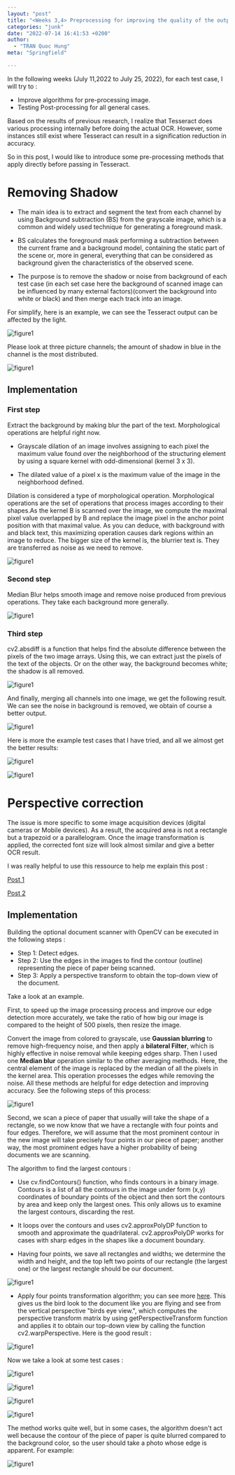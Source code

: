 ```yaml
---
layout: "post"
title: "<Weeks 3,4> Preprocessing for improving the quality of the output"
categories: "junk"
date: "2022-07-14 16:41:53 +0200"
author:
  - "TRAN Quoc Hung"
meta: "Springfield"

---
```


In the following weeks (July 11,2022 to July 25, 2022), for each test case, I will try to :

- Improve algorithms for pre-processing image.
- Testing Post-processing for all general cases.  

Based on the results of previous research, I realize that Tesseract does various processing internally before doing the actual OCR. However, some instances still exist where Tesseract can result in a signification reduction in accuracy. 

So in this post, I would like to introduce some pre-processing methods that apply directly before passing in Tesseract.

# **Removing Shadow** 

- The main idea is to extract and segment the text from each channel by using Background subtraction (BS) from the grayscale image, which is a common and widely used technique for generating a foreground mask. 

- BS calculates the foreground mask performing a subtraction between the current frame and a background model, containing the static part of the scene or, more in general, everything that can be considered as background given the characteristics of the observed scene.

- The purpose is to remove the shadow or noise from background of each test case (in each set case here the background of scanned image can be influenced by many external factors)(convert the background into white or black) and then merge each track into an image.  

For simplify, here is an example, we can see the Tesseract output can be affected by the light.  

![figure1](https://github.com/quochungtran/Gsoc2022-tesseract-ocr/blob/master/data/shadow_page_book.png?raw=true)

Please look at three picture channels; the amount of shadow in blue in the channel is the most distributed.

![figure1](https://github.com/quochungtran/Gsoc2022-tesseract-ocr/blob/master/image_blog/bl2_1.png?raw=true)


## Implementation
### First step 

Extract the background by making blur the part of the text. Morphological operations are helpful right now. 

- Grayscale dilation of an image involves assigning to each pixel the maximum value found over the neighborhood of the structuring element by using a square kernel with odd-dimensional (kernel 3 x 3).

- The dilated value of a pixel x is the maximum value of the image in the neighborhood defined.

Dilation is considered a type of morphological operation. Morphological operations are the set of operations that process images according to their shapes.As the kernel B is scanned over the image, we compute the maximal pixel value overlapped by B and replace the image pixel in the anchor point position with that maximal value. As you can deduce, with background with and black text, this maximizing operation causes dark regions within an image to reduce. The bigger size of the kernel is, the blurrier text is. They are transferred as noise as we need to remove. 


![figure1](https://github.com/quochungtran/Gsoc2022-tesseract-ocr/blob/master/image_blog/bl2_2.png?raw=true)

### Second step 

Median Blur helps smooth image and remove noise produced from previous operations. They take each background more generally.



![figure1](https://github.com/quochungtran/Gsoc2022-tesseract-ocr/blob/master/image_blog/bl2_3.png?raw=true)

### Third step 

cv2.absdiff is a function that helps find the absolute difference between the pixels of the two image arrays. Using this, we can extract just the pixels of the text of the objects. Or on the other way, the background becomes white; the shadow is all removed. 


![figure1](https://github.com/quochungtran/Gsoc2022-tesseract-ocr/blob/master/image_blog/bl2_4.png?raw=true)

And finally, merging all channels into one image, we get the following result. We can see the noise in background is removed, we obtain of course a better output.   

![figure1](https://github.com/quochungtran/Gsoc2022-tesseract-ocr/blob/master/image_blog/results_remove_shadow.png?raw=true)


Here is more the example test cases that I have tried, and all we almost get the better results: 

![figure1](https://github.com/quochungtran/Gsoc2022-tesseract-ocr/blob/master/image_blog/bl2_5.png?raw=true)

![figure1](https://github.com/quochungtran/Gsoc2022-tesseract-ocr/blob/master/image_blog/bl2_6.png?raw=true)


# **Perspective correction**

The issue is more specific to some image acquisition devices (digital cameras or Mobile devices). As a result, the acquired area is not a rectangle but a trapezoid or a parallelogram. Once the image transformation is applied, the corrected font size will look almost similar and give a better OCR result.   

I was really helpful to use this ressource to help me explain this post :

[Post 1](https://pyimagesearch.com/2014/08/25/4-point-opencv-getperspective-transform-example/)

[Post 2](https://pyimagesearch.com/2014/09/01/build-kick-ass-mobile-document-scanner-just-5-minutes/)


## Implementation

Building the optional document scanner with OpenCV can be executed in the following steps :

- Step 1: Detect edges.
- Step 2: Use the edges in the images to find the contour (outline) representing the piece of paper being scanned.   
- Step 3: Apply a perspective transform to obtain the top-down view of the document.  


Take a look at an example. 

First, to speed up the image processing process and improve our edge detection more accurately, we take the ratio of how big our image is compared to the height of 500 pixels, then resize the image.  

Convert the image from colored to grayscale, use **Gaussian blurring** to remove high-frequency noise, and then apply a **bilateral Filter**, which is highly effective in noise removal while keeping edges sharp. Then I used one **Median blur** operation similar to the other averaging methods. Here, the central element of the image is replaced by the median of all the pixels in the kernel area. This operation processes the edges while removing the noise. All these methods are helpful for edge detection and improving accuracy. See the following steps of this process: 

![figure1](https://github.com/quochungtran/Gsoc2022-tesseract-ocr/blob/master/image_blog/bl2_7.png?raw=true)


Second, we scan a piece of paper that usually will take the shape of a rectangle, so we now know that we have a rectangle with four points and four edges. Therefore, we will assume that the most prominent contour in the new image will take precisely four points in our piece of paper; another way, the most prominent edges have a higher probability of being documents we are scanning. 

The algorithm to find the largest contours : 

- Use cv.findContours() function, who finds contours in a binary image. Contours is a list of all the contours in the image under form (x,y) coordinates of boundary points of the object and then sort the contours by area and keep only the largest ones. This only allows us to examine the largest contours, discarding the rest. 

- It loops over the contours and uses cv2.approxPolyDP function to smooth and approximate the quadrilateral. cv2.approxPolyDP works for cases with sharp edges in the shapes like a document boundary.

- Having four points, we save all rectangles and widths; we determine the width and height, and the top left two points of our rectangle (the largest one) or the largest rectangle should be our document. 
		
![figure1](https://github.com/quochungtran/Gsoc2022-tesseract-ocr/blob/master/image_blog/bl2_8.png?raw=true)


- Apply four points transformation algorithm; you can see more [here](https://pyimagesearch.com/2014/08/25/4-point-opencv-getperspective-transform-example/). This gives us the bird look to the document like you are flying and see from the vertical perspective "birds eye view.", which computes the perspective transform matrix by using getPerspectiveTransform function and applies it to obtain our top-down view by calling the function cv2.warpPerspective. 
Here is the good result : 

![figure1](https://github.com/quochungtran/Gsoc2022-tesseract-ocr/blob/master/image_blog/bl2_9.png?raw=true)
 

Now we take a look at some test cases : 

![figure1](https://github.com/quochungtran/Gsoc2022-tesseract-ocr/blob/master/image_blog/perspec_res1.png?raw=true)

![figure1](https://github.com/quochungtran/Gsoc2022-tesseract-ocr/blob/master/image_blog/perspec_res2.png?raw=true)

![figure1](https://github.com/quochungtran/Gsoc2022-tesseract-ocr/blob/master/image_blog/perspec_res3.png?raw=true)

![figure1](https://github.com/quochungtran/Gsoc2022-tesseract-ocr/blob/master/image_blog/perspec_res4.png?raw=true)

The method works quite well, but in some cases, the algorithm doesn't act well because the contour of the piece of paper is quite blurred compared to the background color, so the user should take a photo whose edge is apparent. For example: 

![figure1](https://github.com/quochungtran/Gsoc2022-tesseract-ocr/blob/master/image_blog/perspec_bad_res.png?raw=true)


   



